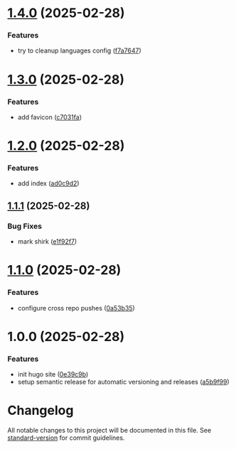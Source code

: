 # [1.4.0](https://github.com/pelicanbaytennisgroups/www/compare/v1.3.0...v1.4.0) (2025-02-28)


### Features

* try to cleanup languages config ([f7a7647](https://github.com/pelicanbaytennisgroups/www/commit/f7a7647afd4650d44bedc553c82be23e73093a33))

# [1.3.0](https://github.com/pelicanbaytennisgroups/www/compare/v1.2.0...v1.3.0) (2025-02-28)


### Features

* add favicon ([c7031fa](https://github.com/pelicanbaytennisgroups/www/commit/c7031fac2f74efb57ed1ea7b47adee424d9a060d))

# [1.2.0](https://github.com/pelicanbaytennisgroups/www/compare/v1.1.1...v1.2.0) (2025-02-28)


### Features

* add index ([ad0c9d2](https://github.com/pelicanbaytennisgroups/www/commit/ad0c9d25c68b533499b574504dce82756de7717d))

## [1.1.1](https://github.com/pelicanbaytennisgroups/www/compare/v1.1.0...v1.1.1) (2025-02-28)


### Bug Fixes

* mark shirk ([e1f92f7](https://github.com/pelicanbaytennisgroups/www/commit/e1f92f74542725f6fa82f14073b47f833e5d9533))

# [1.1.0](https://github.com/pelicanbaytennisgroups/www/compare/v1.0.0...v1.1.0) (2025-02-28)

### Features

* configure cross repo pushes ([0a53b35](https://github.com/pelicanbaytennisgroups/www/commit/0a53b3587f3a5d93a2874e7370ec3563512f2251))

# 1.0.0 (2025-02-28)

### Features

* init hugo site ([0e39c9b](https://github.com/pelicanbaytennisgroups/www/commit/0e39c9b4ca3556665d7894a21e6fcf15d65cb2a2))
* setup semantic release for automatic versioning and releases ([a5b9f99](https://github.com/pelicanbaytennisgroups/www/commit/a5b9f99229b28769cc3cabfcc0bd94caea4c5cf5))

# Changelog

All notable changes to this project will be documented in this file. See [standard-version](https://github.com/conventional-changelog/standard-version) for commit guidelines.
